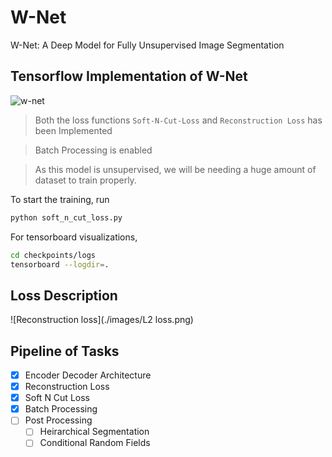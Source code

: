 # W-Net
W-Net: A Deep Model for Fully Unsupervised Image Segmentation

## Tensorflow Implementation of W-Net 

![w-net](https://encrypted-tbn0.gstatic.com/images?q=tbn:ANd9GcRUoZ-igMjESZE1AJ6JaOKLu8wiGuN9eYPGLoDo0DWR6jF21c8m)

> Both the loss functions `Soft-N-Cut-Loss` and `Reconstruction Loss` has been Implemented

> Batch Processing is enabled

> As this model is unsupervised, we will be needing a huge amount of dataset to train properly.


To start the training, run

```bash
python soft_n_cut_loss.py
```

For tensorboard visualizations, 

```bash
cd checkpoints/logs
tensorboard --logdir=.
```
## Loss Description

![Reconstruction loss](./images/L2 loss.png)

## Pipeline of Tasks

- [x] Encoder Decoder Architecture
- [x] Reconstruction Loss
- [x] Soft N Cut Loss
- [x] Batch Processing
- [ ] Post Processing
    - [ ] Heirarchical Segmentation
    - [ ] Conditional Random Fields
